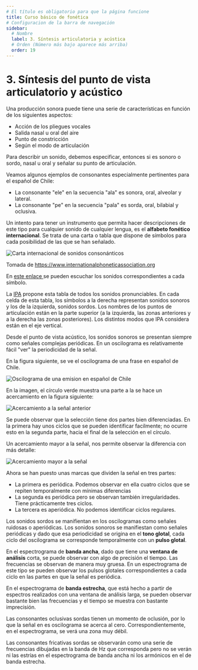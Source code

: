 ```yaml
---
# El título es obligatorio para que la página funcione
title: Curso básico de fonética
# Configuracion de la barra de navegación
sidebar:
  # Nombre
  label: 3. Síntesis articulatoria y acústica
  # Orden (Número más bajo aparece más arriba)
  order: 19
---
```

# 3. Síntesis del punto de vista articulatorio y acústico

Una producción sonora puede tiene una serie de características en función de los siguientes aspectos:

- Acción de los pliegues vocales
- Salida nasal u oral del aire
- Punto de constricción
- Según el modo de articulación

Para describir un sonido, debemos especificar, entonces si es sonoro o sordo, nasal u oral y señalar su punto de articulación.

Veamos algunos ejemplos de consonantes especialmente pertinentes para el español de Chile:

- La consonante "ele" en la secuencia "ala" es sonora, oral, alveolar y lateral.
- La consonante "pe" en la secuencia "pala" es sorda, oral, bilabial y oclusiva.

Un intento para tener un instrumento que permita hacer descripciones de este tipo para cualquier sonido de cualquier lengua, es el **alfabeto fonético internacional**.
Se trata de una carta o tabla que dispone de símbolos para cada posibilidad de las que se han señalado.

![Carta internacional de sonidos consonánticos](https://www.internationalphoneticassociation.org/sites/default/files/pulmonic.gif)

Tomada de https://www.internationalphoneticassociation.org

En [este enlace ](https://www.internationalphoneticalphabet.org/ipa-sounds/ipa-chart-with-sounds/) se pueden escuchar los sonidos correspondientes a cada símbolo.

La [IPA](https://www.internationalphoneticassociation.org) propone esta tabla de todos los sonidos pronunciables. En cada celda de esta tabla, los símbolos a la derecha representan sonidos sonoros y los de la izquierda, sonidos sordos. Los nombres de los puntos de articulación están en la parte superior (a la izquierda, las zonas anteriores y a la derecha las zonas posteriores). Los distintos modos que IPA considera están en el eje vertical.

Desde el punto de vista acústico, los sonidos sonoros se presentan siempre como señales complejas periódicas. En un oscilograma es relativamente fácil "ver" la periodicidad de la señal.

En la figura siguiente, se ve el oscilograma de una frase en español de Chile.

![Oscilograma de una emision en español de Chile](/imagenes/sielcobresube_oscilograma.png)

En la imagen, el círculo verde muestra una parte a la se hace un acercamiento en la figura siguiente:

![Acercamiento a la señal anterior](/imagenes/sielcobresube_oscilograma_acercamiento_1.png)

Se puede observar que la selección tiene dos partes bien diferenciadas. En la primera hay unos ciclos que se pueden identificar facilmente; no ocurre esto en la segunda parte, hacia el final de la selección en el círculo.

Un acercamiento mayor a la señal, nos permite observar la diferencia con más detalle:

![Acercamiento mayor a la señal](/imagenes/sielcobresube_oscilograma_acercamiento_2.png)

Ahora se han puesto unas marcas que dividen la señal en tres partes: 

- La primera es periódica. Podemos observar en ella cuatro ciclos que se repiten temporalmente con mínimas diferencias
- La segunda es periódica pero se observan también irregularidades. Tiene prácticamente tres ciclos.
- La tercera es aperiódica. No podemos identificar ciclos regulares.

Los sonidos sordos se manifientan en los oscilogramas como señales ruidosas o aperiódicas. Los sonidos sonoros se manifiestan como señales periódicas y dado que esa periodicidad se origina en el **tono glotal**, cada ciclo del oscilograma se corresponde temporalmente con un **pulso glotal**.

En el espectrograma de **banda ancha**, dado que tiene una **ventana de análisis** corta, se puede observar con algo de precisión el tiempo. Las frecuencias se observan de manera muy gruesa. En un espectrograma de este tipo se pueden observar los pulsos glotales correspondientes a cada ciclo en las partes en que la señal es periódica.

En el espectrograma de **banda estrecha**, que está hecho a partir de espectros realizados con una ventana de análisis larga, se pueden observar bastante bien las frecuencias y el tiempo se muestra con bastante imprecisión.

Las consonantes oclusivas sordas tienen un momento de oclusión, por lo que la señal en es oscilograma se acerca al cero. Correspondientemente, en el espectrograma, se verá una zona muy débil.

Las consonantes fricativas sordas se observarán como una serie de frecuencias dibujadas en la banda de Hz que corresponda pero no se verán ni las estrías en el espectrograma de banda ancha ni los armónicos en el de banda estrecha.
